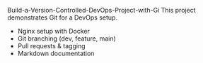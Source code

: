 Build-a-Version-Controlled-DevOps-Project-with-Gi
This project demonstrates Git for a DevOps setup.
- Nginx setup with Docker
- Git branching (dev, feature, main)
- Pull requests & tagging
- Markdown documentation
